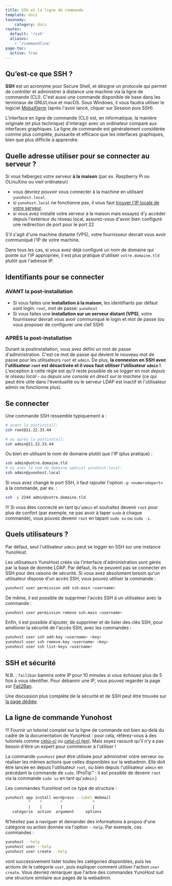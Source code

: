 ```yaml
---
title: SSH et la ligne de commande
template: docs
taxonomy:
    category: docs
routes:
  default: '/ssh'
  aliases:
    - '/commandline'
page-toc:
  active: true
---
```


## Qu’est-ce que SSH ?

**SSH** est un acronyme pour Secure Shell, et désigne un protocole qui permet de contrôler et administrer à distance une machine via la ligne de commande (CLI). C'est aussi une commande disponible de base dans les terminaux de GNU/Linux et macOS. Sous Windows, il vous faudra utiliser le logiciel [MobaXterm](https://mobaxterm.mobatek.net/download-home-edition.html) (après l'avoir lancé, cliquer sur Session puis SSH).

L'interface en ligne de commande (CLI) est, en informatique, la manière originale (et plus technique) d'interagir avec un ordinateur comparé aux interfaces graphiques. La ligne de commande est généralement considérée comme plus complète, puissante et efficace que les interfaces graphiques, bien que plus difficile à apprendre.

## Quelle adresse utiliser pour se connecter au serveur ?

Si vous hébergez votre serveur **à la maison** (par ex. Raspberry Pi ou OLinuXino ou vieil ordinateur)
   - vous devriez pouvoir vous connecter à la machine en utilisant `yunohost.local`. 
   - si `yunohost.local` ne fonctionne pas, il vous faut [trouver l'IP locale de votre serveur](/finding_the_local_ip).
   - si vous avez installé votre serveur à la maison mais essayez d'y accéder depuis l'extérieur du réseau local, assurez-vous d'avoir bien configuré une redirection de port pour le port 22

S'il s'agit d'une machine distante (VPS), votre fournisseur devrait vous avoir communiqué l'IP de votre machine.

Dans tous les cas, si vous avez déjà configuré un nom de domaine qui pointe sur l'IP appropriée, il est plus pratique d'utiliser `votre.domaine.tld` plutôt que l'adresse IP.

## Identifiants pour se connecter

### AVANT la post-installation

- Si vous faites une **installation à la maison**, les identifiants par défaut sont login:  `root`, mot de passe: `yunohost`
- Si vous faites une **installation sur un serveur distant (VPS)**, votre fournisseur devrait vous avoir communiqué le login et mot de passe (ou vous proposer de configurer une clef SSH)

### APRÈS la post-installation

Durant la postinstallation, vous avez défini un mot de passe d'administration. C'est ce mot de passe qui devient le nouveau mot de passe pour les utilisateurs `root` et `admin`. De plus, **la connexion en SSH avec l'utilisateur `root` est désactivée et il vous faut utiliser l'utilisateur `admin` !**. L'exception à cette règle est qu'il reste possible de se logger en root *depuis le réseau local - ou depuis une console en direct sur la machine* (ce qui peut être utile dans l'éventualité ou le serveur LDAP est inactif et l'utilisateur admin ne fonctionne plus).

## Se connecter

Une commande SSH ressemble typiquement à :

```bash
# avant la postinstall:
ssh root@11.22.33.44

# ou après la postinstall:
ssh admin@11.22.33.44
```

Ou bien en utilisant le nom de domaine plutôt que l'IP (plus pratique) :

```bash
ssh admin@votre.domaine.tld
# ou avec le nom de domaine spécial yunohost.local:
ssh admin@yunohost.local
```

Si vous avez changé le port SSH, il faut rajouter l'option `-p <numerodeport>` à la commande, par ex. :

```bash
ssh -p 2244 admin@votre.domaine.tld
```

!!! Si vous êtes connecté en tant qu'`admin` et souhaitez devenir `root` pour plus de confort (par exemple, ne pas avoir à taper `sudo` à chaque commande), vous pouvez devenir `root` en tapant `sudo su` ou `sudo -i`.

## Quels utilisateurs ?

Par défaut, seul l'utilisateur `admin` peut se logger en SSH sur une instance YunoHost.

Les utilisateurs YunoHost créés via l'interface d'administration sont gérés par la base de donnée LDAP. Par défaut, ils ne peuvent pas se connecter en SSH pour des raisons de sécurité. Si vous avez absolument besoin qu'un utilisateur dispose d'un accès SSH, vous pouvez utiliser la commande :
```bash
yunohost user permission add ssh.main <username>
```

De même, il est possible de supprimer l'accès SSH à un utilisateur avec la commande :
```bash
yunohost user permission remove ssh.main <username>
```

Enfin, il est possible d'ajouter, de supprimer et de lister des clés SSH, pour améliorer la sécurité de l'accès SSH, avec les commandes :
```bash
yunohost user ssh add-key <username> <key>
yunohost user ssh remove-key <username> <key>
yunohost user ssh list-keys <username>
```

## SSH et sécurité

N.B. : `fail2ban` bannira votre IP pour 10 minutes si vous échouez plus de 5 fois à vous identifier. Pour débannir une IP, vous pouvez regarder la page sur [Fail2Ban](/fail2ban).

Une discussion plus complète de la sécurité et de SSH peut être trouvée sur [la page dédiée](/security).

## La ligne de commande Yunohost

!!! Fournir un tutoriel complet sur la ligne de commande est bien au-delà du cadre de la documentation de YunoHost : pour cela, référez-vous à des tutoriels comme [celui-ci](https://doc.ubuntu-fr.org/tutoriel/console_ligne_de_commande) ou [celui-ci (en)](http://linuxcommand.org/). Mais soyez rassuré qu'il n'y a pas besoin d'être un expert pour commencer à l'utiliser !

La commande `yunohost` peut être utilisée pour administrer votre serveur ou réaliser les mêmes actions que celles disponibles sur la webadmin. Elle doit être lancée en depuis l'utilisateur `root`, ou bien depuis l'utilisateur `admin` en précédant la commande de `sudo`. (ProTip™ : il est possible de devenir `root` via la commande `sudo su` en tant qu'`admin`.)

Les commandes YunoHost ont ce type de structure :

```bash
yunohost app install wordpress --label Webmail
          ^    ^        ^             ^
          |    |        |             |
   categorie  action  argument     options
```

N'hésitez pas à naviguer et demander des informations à propos d'une catégorie ou action donnée via l'option `--help`. Par exemple, ces commandes :

```bash
yunohost --help
yunohost user --help
yunohost user create --help
```

vont successivement lister toutes les catégories disponibles, puis les actions de la catégorie `user`, puis expliquer comment utiliser l'action `user create`. Vous devriez remarquer que l'arbre des commandes YunoHost suit une structure similaire aux pages de la webadmin.
